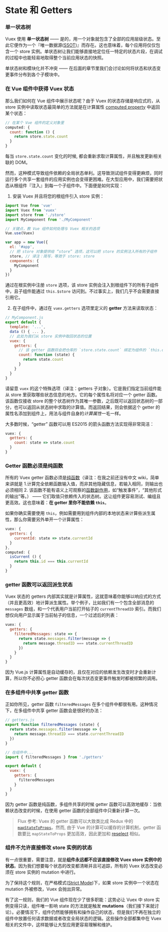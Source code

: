 # State 和 Getters

### 单一状态树

Vuex 使用 **单一状态树** —— 是的，用一个对象就包含了全部的应用层级状态。至此它便作为一个『唯一数据源([SSOT](https://en.wikipedia.org/wiki/Single_source_of_truth))』而存在。这也意味着，每个应用将仅仅包含一个 store 实例。单状态树让我们能够直接地定位任一特定的状态片段，在调试的过程中也能轻易地取得整个当前应用状态的快照。

单状态树和模块化并不冲突 —— 在后面的章节里我们会讨论如何将状态和状态变更事件分布到各个子模块中。

### 在 Vue 组件中获得 Vuex 状态

那么我们如何在 Vue 组件中展示状态呢？由于 Vuex 的状态存储是响应式的，从 store 实例中读取状态最简单的方法就是在计算属性 [computed property](http://vuejs.org.cn/guide/computed.html) 中返回某个状态：

``` js
// 在某个 Vue 组件的定义对象里
computed: {
  count: function () {
    return store.state.count
  }
}
```

每当 `store.state.count` 变化的时候, 都会重新求取计算属性，并且触发更新相关联的 DOM。

然而，这种模式导致组件依赖的全局状态单利。这导致测试组件变得更麻烦，同时运行多个共享一套组件的应用实例也会变得更困难。在大型应用中，我们需要把状态从根组件『注入』到每一个子组件中。下面便是如何实现：

1. 安装 Vuex 并且将您的根组件引入 store 实例：

  ``` js
  import Vue from 'vue'
  import Vuex from 'vuex'
  import store from './store'
  import MyComponent from './MyComponent'

  // 关键点，教 Vue 组件如何处理与 Vuex 相关的选项
  Vue.use(Vuex)

  var app = new Vue({
    el: '#app',
    // 把 store 对象提供给 “store” 选项，这可以把 store 的实例注入所有的子组件
    store, // 译注：简写，等效于 store: store
    components: {
      MyComponent
    }
  })
  ```

  通过在根实例中注册 `store` 选项，该 store 实例会注入到根组件下的所有子组件中，且子组件能通过 `this.$store` 访问到。不过事实上，我们几乎不会需要直接引用它。

2. 在子组件中，通过在 `vuex.getters` 选项里定义的 **getter** 方法来读取状态：

  ``` js
  // MyComponent.js
  export default {
    template: '...',
    data () { ... },
    // 此处为我们从 store 实例中取回状态的位置
    vuex: {
      getters: {
        // 该 getter 函数将会把仓库的 `store.state.count` 绑定为组件的 `this.count`
        count: function (state) {
          return state.count
        }
      }
    }
  }
  ```

  请留意 `vuex` 的这个特殊选项（译注：getters 子对象）。它是我们指定当前组件能从 store 里获取哪些状态信息的地方。它的每个属性名将对应一个 getter 函数。该函数仅接收 store 的整个状态树作为其唯一参数，之后既可以返回状态树的一部分，也可以返回从状态树中求取的计算值。而返回结果，则会依据这个 getter 的属性名添加到组件上，用法与组件自身的*计算属性*一毛一样。

  大多数时候，“getter” 函数可以用 ES2015 的箭头函数方法实现得非常简洁：

  ``` js
  vuex: {
    getters: {
      count: state => state.count
    }
  }
  ```

### Getter 函数必须是纯函数

所有的 Vuex getter 函数必须是[纯函数](https://en.wikipedia.org/wiki/Pure_function)（译注：在我之前还没有中文 wiki，简单来讲就是 1.计算完全依赖函数输入值，而非其他隐藏信息，若输入相同，则输出也必须相同 2. 该函数不能有语义上可观察的[函数副作用](https://zh.wikipedia.org/wiki/%E5%87%BD%E6%95%B0%E5%89%AF%E4%BD%9C%E7%94%A8)，如“触发事件”，“其他形式的输出”等。） —— 它们取值只依赖传入的状态树。这让组件更容易测试、编组且更高效。这也意味着：**在 getter 里你不能依赖 `this`**。

如果你确实需要使用 `this`，例如需要用到组件内部的本地状态来计算些派生属性，那么你需要另外单开一个计算属性：


``` js
vuex: {
  getters: {
    currentId: state => state.currentId
  }
},
computed: {
  isCurrent () {
    return this.id === this.currentId
  }
}
```

### getter 函数可以返回派生状态

Vuex 状态的 getters 内部其实就是计算属性，这就意味着你能够以响应式的方式（并且更高效）地计算派生属性。举个例子，比如我们有一个包含全部消息的 `messages` 数组，和一个代表用户当前打开帖子的 `currentThreadID` 索引。而我们想仅向用户显示属于当前帖子的信息，一个过滤后的列表：

``` js
vuex: {
  getters: {
    filteredMessages: state => {
      return state.messages.filter(message => {
        return message.threadID === state.currentThreadID
      })
    }
  }
}
```

因为 Vue.js 计算属性是自动缓存的，且仅在对应的依赖发生改变时才会重新计算，所以你不必担心 getter 函数会在每次状态变更事件触发时都被频繁的调用。

### 在多组件中共享 getter 函数

正如你所见，getter 函数 `filteredMessages` 在多个组件中都很有用。这种情况下，在多组件中共享 getter 函数会是很好的办法：

``` js
// getters.js
export function filteredMessages (state) {
  return state.messages.filter(message => {
    return message.threadID === state.currentThreadID
  })
}
```

``` js
// 在组件中...
import { filteredMessages } from './getters'

export default {
  vuex: {
    getters: {
      filteredMessages
    }
  }
}
```

因为 getter 函数是纯函数，多组件共享的时候 getter 函数可以高效地缓存：当依赖状态改变的时候，在使用 getter 函数的全部组件中只重新计算一次。

> Flux 参考: Vuex 的 getter 函数可以大致类比成 Redux 中的 [`mapStateToProps`](https://github.com/rackt/react-redux/blob/master/docs/api.md#connectmapstatetoprops-mapdispatchtoprops-mergeprops-options)。然而, 由于 Vue 的计算可以缓存的计算机制，getter 函数要比 `mapStateToProps` 更加高效，因此更加和 [reselect](https://github.com/reactjs/reselect) 相似。

### 组件不允许直接修改 store 实例的状态

有一点很重要，需要注意，就是**组件永远都不应该直接修改 Vuex store 实例中的状态**。因为我们想要每个状态的改变都清晰并且可追踪，所有的 Vuex 状态改变必须在 store 实例的 mutation 中进行。

为了保持这个规则，在严格模式([Strict Mode](strict.md))下，如果 store 实例中一个状态在 mutation 外被修改，Vuex 会抛出异常。

有了这一规则，我们的 Vue 组件现在少了很多职能：这势必让 Vuex 中 store 实例变得只读，组件唯一影响 state 的方法就是触发 **mutations**（我们接下来就讨论）。必要情况下，组件仍然能够拥有和操作自己的状态，但是我们不再在独立的组件中放置任何请求数据或者改变全局状态的逻辑。这些操作全部都集中在 Vuex 相关的文件中，这样能够让大型应用更容易理解和维护。
